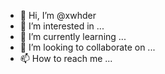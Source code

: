 - 👋 Hi, I’m @xwhder
- 👀 I’m interested in ...
- 🌱 I’m currently learning ...
- 💞️ I’m looking to collaborate on ...
- 📫 How to reach me ...

<!---
xwhder/xwhder is a ✨ special ✨ repository because its `README.md` (this file) appears on your GitHub profile.
You can click the Preview link to take a look at your changes.
--->
